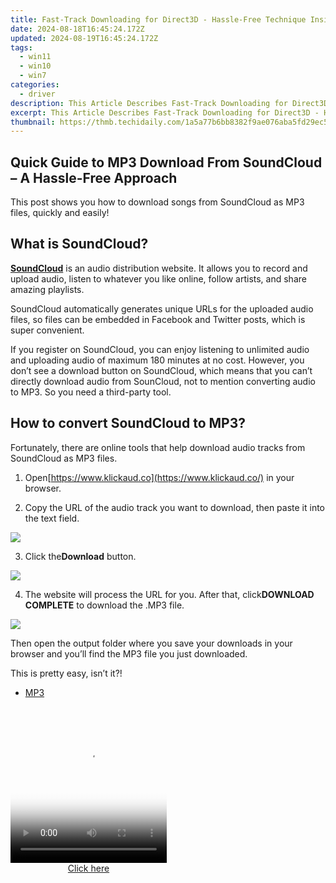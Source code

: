 ```yaml
---
title: Fast-Track Downloading for Direct3D - Hassle-Free Technique Inside!
date: 2024-08-18T16:45:24.172Z
updated: 2024-08-19T16:45:24.172Z
tags:
  - win11
  - win10
  - win7
categories:
  - driver
description: This Article Describes Fast-Track Downloading for Direct3D - Hassle-Free Technique Inside!
excerpt: This Article Describes Fast-Track Downloading for Direct3D - Hassle-Free Technique Inside!
thumbnail: https://thmb.techidaily.com/1a5a77b6bb8382f9ae076aba5fd29ec526a7185503287d136a96a308fa63833f.jpg
---
```


## Quick Guide to MP3 Download From SoundCloud – A Hassle-Free Approach

This post shows you how to download songs from SoundCloud as MP3 files, quickly and easily!

## What is SoundCloud?

**[SoundCloud](https://soundcloud.com/)**  is an audio distribution website. It allows you to record and upload audio, listen to whatever you like online, follow artists, and share amazing playlists.

 SoundCloud automatically generates unique URLs for the uploaded audio files, so files can be embedded in Facebook and Twitter posts, which is super convenient.

 If you register on SoundCloud, you can enjoy listening to unlimited audio and uploading audio of maximum 180 minutes at no cost. However, you don’t see a download button on SoundCloud, which means that you can’t directly download audio from SounCloud, not to mention converting audio to MP3\. So you need a third-party tool.

## How to convert SoundCloud to MP3?

 Fortunately, there are online tools that help download audio tracks from SoundCloud as MP3 files.

 1) Open[https://www.klickaud.co](https://www.klickaud.co/) in your browser.

 2) Copy the URL of the audio track you want to download, then paste it into the text field.

![](https://images.drivereasy.com/wp-content/uploads/2019/05/image-50-1024x240.png)

 3) Click the**Download** button.

![](https://images.drivereasy.com/wp-content/uploads/2019/05/image-53-1024x233.png)

 4) The website will process the URL for you. After that, click**DOWNLOAD COMPLETE** to download the .MP3 file.

![](https://images.drivereasy.com/wp-content/uploads/2019/05/image-55.png)

 Then open the output folder where you save your downloads in your browser and you’ll find the MP3 file you just downloaded.

This is pretty easy, isn’t it?!

* [MP3](https://tools.techidaily.com/drivereasy/download/)

<ins class="adsbygoogle"
     style="display:block"
     data-ad-format="autorelaxed"
     data-ad-client="ca-pub-7571918770474297"
     data-ad-slot="1223367746"></ins>



<ins class="adsbygoogle"
     style="display:block"
     data-ad-client="ca-pub-7571918770474297"
     data-ad-slot="8358498916"
     data-ad-format="auto"
     data-full-width-responsive="true"></ins>



<!-- affiliate ads begin -->
<span id="1997795">
					<video width="250" height="250" style="cursor:pointer"
           poster="//a.impactradius-go.com/display-clicktoplayimage/1997795.jpeg"
           onclick="if(!this.playClicked){this.play();this.setAttribute('controls',true);this.playClicked=true;}">
	   <source src="//a.impactradius-go.com/display-ad/23621-1997795">
	   <img src="//a.impactradius-go.com/display-clicktoplayimage/1997795.jpeg" style="border: none; height: 100%; width: 100%; object-fit: contain">
	</video>
	<div style="width:250px;text-align:center"><a href="javascript:window.open(decodeURIComponent('https%3A%2F%2Fproteahair.pxf.io%2Fc%2F5597632%2F1997795%2F23621'), '_blank');void(0);">Click here</a></div>
</span>
<img height="0" width="0" src="https://imp.pxf.io/i/5597632/1997795/23621" style="position:absolute;visibility:hidden;" border="0" />
<!-- affiliate ads end -->